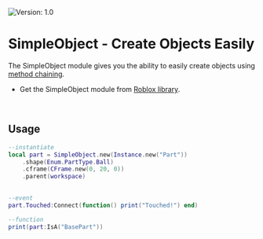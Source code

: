 ![Version: 1.0](https://img.shields.io/badge/Version-1.0-blue?style=for-the-badge)

# SimpleObject - Create Objects Easily

The SimpleObject module gives you the ability to easily create objects using [method chaining](https://en.wikipedia.org/wiki/Method_chaining).
<br>

- Get the SimpleObject module from [Roblox library](https://www.roblox.com/library/6834982845/SimpleObject-Create-Objects-Easily).

<br>

## Usage

```lua
--instantiate
local part = SimpleObject.new(Instance.new("Part"))
    .shape(Enum.PartType.Ball)
    .cframe(CFrame.new(0, 20, 0))
    .parent(workspace)
  

--event
part.Touched:Connect(function() print("Touched!") end)

--function
print(part:IsA("BasePart"))
```
